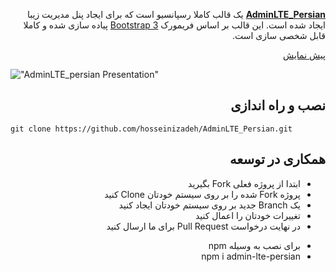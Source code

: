 <p dir="rtl"><strong><a href="https://github.com/hosseinizadeh/AdminLTE_Persian/">AdminLTE_Persian</a></strong> یک قالب کاملا رسپانسیو است که برای ایجاد پنل مدیریت زیبا ایجاد شده است. این قالب بر اساس فریمورک <a href="https://getbootstrap.com">Bootstrap 3</a> پیاده سازی شده و کاملا قابل شخصی سازی است.</p>

<p dir="rtl"><a href="http://hosseinizadeh.ir/adminlte">پیش نمایش</a></p>


!["AdminLTE_persian Presentation"](http://hosseinizadeh.ir/blog/wp-content/uploads/2017/07/Screen-Shot-%DB%B1%DB%B3%DB%B9%DB%B6-%DB%B0%DB%B5-%DB%B0%DB%B3-at-%DB%B1%DB%B7.%DB%B5%DB%B1.%DB%B2%DB%B7.jpg "AdminLTE_persian Presentation")

<h2 dir="rtl">نصب و راه اندازی</h2>

```
git clone https://github.com/hosseinizadeh/AdminLTE_Persian.git
```

<h2 dir="rtl">همکاری در توسعه</h2>

<ul dir="rtl">
  <li>ابتدا از پروژه فعلی Fork بگیرید</li>
  <li>پروژه Fork شده را بر روی سیستم خودتان Clone کنید</li>
  <li>یک Branch جدید بر روی سیستم خودتان ایجاد کنید</li>
  <li>تغییرات خودتان را اعمال کنید</li>
  <li>در نهایت درخواست Pull Request برای ما ارسال کنید</li>
</ul>

<ul dir="rtl">
  <li>برای نصب به وسیله npm</li>
  <li>npm i admin-lte-persian</li>
</div>
